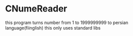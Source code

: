 # CNumeReader
this program turns number from 1 to 1999999999 to persian language(fiinglish)
this only uses standard libs
